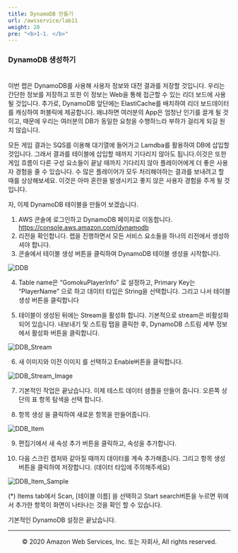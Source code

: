 ```yaml
---
title: DynamoDB 만들기
url: /awsservice/lab11
weight: 20
pre: "<b>1-1. </b>"
---
```


### DynamoDB 생성하기 <br/><br/>

이번 랩은 DynamoDB를 사용해 사용자 정보와 대전 결과를 저장할 것입니다. 우리는 간단한 정보를 저장하고 또한 이 정보는 Web을 통해 접근할 수 있는 리더 보드에 사용될 것입니다.
추가로, DynamoDB 앞단에는 ElastiCache를 배치하여 리더 보드데이터를 캐싱하여 퍼블릭에 제공합니다. 왜냐하면 여러분의 App은 엄청난 인기를 끌게 될 것이고, 때문에 우리는 여러분의 DB가 동일한 요청을 수행하느라 부하가 걸리게 되길 원치 않습니다.

모든 게임 결과는 SQS를 이용해 대기열에 들어가고 Lamdba를 활용하여 DB에 삽입할 것입니다. 그래서 결과를 테이블에 삽입할 때까지 기다리지 않아도 됩니다.이것은 또한 게임 흐름이 다른 구성 요소들이 끝날 때까지 기다리지 않아 플레이어에게 더 좋은 사용자 경험을
줄 수 있습니다. 
수 많은 플레이어가 모두 처리해야하는 결과를 보내려고 할 때를 상상해보세요. 이것은 아마 혼란을 발생시키고 좋지 않은 사용자 경험을 주게 될 것입니다.

자, 이제 DynamoDB 테이블을 만들어 보겠습니다.

1. AWS 콘솔에 로그인하고 DynamoDB 페이지로 이동합니다.
https://console.aws.amazon.com/dynamodb
2. 리전을 확인합니다. 랩을 진행하면서 모든 서비스 요소들을 하나의 리전에서 생성하셔야 합니다.
3. 콘솔에서 테이블 생성 버튼을 클릭하여 DynamoDB 테이블 생성을 시작합니다.

![DDB](../../images/awsservice/lab11/DDB_Create.png)

4. Table name은 “GomokuPlayerInfo” 로 설정하고, Primary Key는 “PlayerName” 으로 하고 데이터 타입은 String을 선택합니다. 그리고 나서 테이블 생성 버튼을 클릭합니다

5. 테이블이 생성된 뒤에는 Stream을 활성화 합니다. 기본적으로 stream은 비활성화 되어 있습니다. 내보내기 및 스트림 탭을 클릭한 후, DynamoDB 스트림 세부 정보에서 활성화 버튼을 클릭합니다.

![DDB_Stream](../../images/awsservice/lab11/DDB_Stream.png)

6. 새 이미지와 이전 이미지 를 선택하고 Enable버튼을 클릭합니다.

![DDB_Stream_Image](../../images/awsservice/lab11/DDB_Stream_Image.png)

7. 기본적인 작업은 끝났습니다. 이제 테스트 데이터 샘플을 만들어 줍니다.  오른쪽 상단의 표 항목 탐색을 선택 합니다.

8. 항목 생성 을 클릭하여 새로운 항목을 만들어줍니다.

![DDB_Item](../../images/awsservice/lab11/DDB_Item.png)

9. 편집기에서 새 속성 추가 버튼을 클릭하고, 속성을 추가합니다.

10. 다음 스크린 캡처와 같아질 때까지 데이터를 계속 추가해줍니다. 그리고 항목 생성 버튼을 클릭하여 저장합니다. (데이터 타입에 주의해주세요)

![DDB_Item_Sample](../../images/awsservice/lab11/DDB_Item_Sample.png)

(*) Items tab에서 Scan, [테이블 이름] 을 선택하고 Start search버튼을 누르면 위에서 추가한
항목이 화면이 나타나는 것을 확인 할 수 있습니다. 

기본적인 DynamoDB 설정은 끝났습니다.

---
<p align="center">
© 2020 Amazon Web Services, Inc. 또는 자회사, All rights reserved.
</p>

